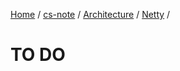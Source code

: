[Home](https://mengxianbin.github.io) /
[cs-note](https://mengxianbin.github.io/cs-note) /
[Architecture](https://mengxianbin.github.io/cs-note/content/Architecture) /
[Netty](https://mengxianbin.github.io/cs-note/content/Architecture/Netty) /

# TO DO
